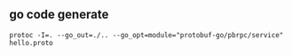 ## go code generate
```shell
protoc -I=. --go_out=./.. --go_opt=module="protobuf-go/pbrpc/service" hello.proto
```